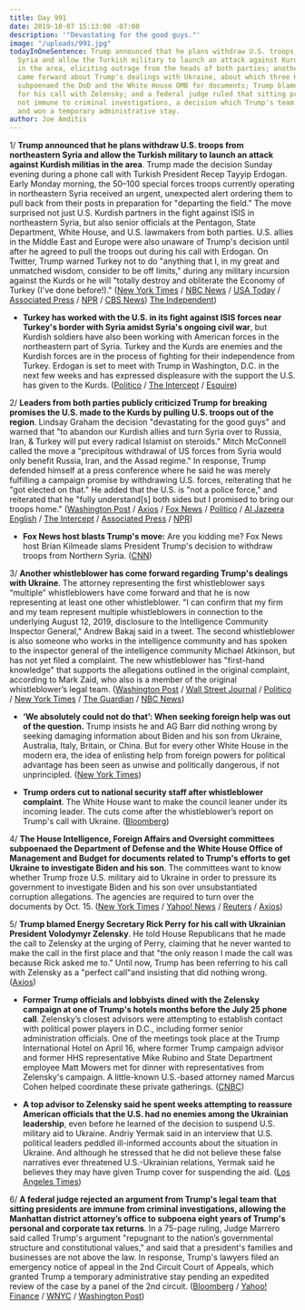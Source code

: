 ```yaml
---
title: Day 991
date: 2019-10-07 15:13:00 -07:00
description: '"Devastating for the good guys."'
image: "/uploads/991.jpg"
todayInOneSentence: Trump announced that he plans withdraw U.S. troops from northeastern
  Syria and allow the Turkish military to launch an attack against Kurdish militias
  in the area, eliciting outrage from the heads of both parties; another whistleblower
  came forward about Trump's dealings with Ukraine, about which three House committees
  subpoenaed the DoD and the White House OMB for documents; Trump blamed Rick Perry
  for his call with Zelensky; and a federal judge ruled that sitting presidents are
  not immune to criminal investigations, a decision which Trump's team quickly appealed
  and won a temporary administrative stay.
author: Joe Amditis
---
```


1/ **Trump announced that he plans withdraw U.S. troops from northeastern Syria and allow the Turkish military to launch an attack against Kurdish militias in the area**. Trump made the decision Sunday evening during a phone call with Turkish President Recep Tayyip Erdogan. Early Monday morning, the 50–100 special forces troops currently operating in northeastern Syria received an urgent, unexpected alert ordering them to pull back from their posts in preparation for "departing the field." The move surprised not just U.S. Kurdish partners in the fight against ISIS in northeastern Syria, but also senior officials at the Pentagon, State Department, White House, and U.S. lawmakers from both parties. U.S. allies in the Middle East and Europe were also unaware of Trump's decision until after he agreed to pull the troops out during his call with Erdogan. On Twitter, Trump warned Turkey not to do "anything that I, in my great and unmatched wisdom, consider to be off limits," during any military incursion against the Kurds or he will "totally destroy and obliterate the Economy of Turkey (I've done before!)." ([New York Times](https://www.nytimes.com/2019/10/07/us/politics/turkey-syria-trump.html) / [NBC News](https://www.nbcnews.com/politics/national-security/chaos-syria-washington-after-trump-call-erdogan-unleashed-turkish-military-n1063516) / [USA Today](https://www.usatoday.com/story/news/politics/2019/10/07/donald-trump-unmatched-wisdom-syria-tweet/3898498002/) / [Associated Press](https://www.pbs.org/newshour/politics/as-impeachment-looms-gop-revolts-against-trump-on-syria) / [NPR](https://www.npr.org/2019/10/07/768032967/u-s-troops-have-begun-pulling-out-of-northern-syria-as-turkey-launches-offensive) / [CBS News](https://www.cbsnews.com/amp/news/trump-on-syria-president-donald-trump-says-hes-not-siding-with-anybody-in-syria-withdrawal-today/)) [The Independent](https://www.independent.co.uk/news/world/americas/us-politics/trump-twitter-turkey-syria-isis-war-troops-latest-tweets-a9146551.html))

* **Turkey has worked with the U.S. in its fight against ISIS forces near Turkey's border with Syria amidst Syria's ongoing civil war**, but Kurdish soldiers have also been working with American forces in the northeastern part of Syria. Turkey and the Kurds are enemies and the Kurdish forces are in the process of fighting for their independence from Turkey. Erdogan is set to meet with Trump in Washington, D.C. in the next few weeks and has expressed displeasure with the support the U.S. has given to the Kurds. ([Politico](https://www.politico.com/news/2019/10/07/trump-turkey-syria-invasion-037052) / [The Intercept](https://theintercept.com/2019/10/07/kurds-syria-turkey-trump-betrayal/) / [Esquire](https://www.esquire.com/news-politics/politics/a29384997/president-trump-kurds-syria-turkey-invade/))

2/ **Leaders from both parties publicly criticized Trump for breaking promises the U.S. made to the Kurds by pulling U.S. troops out of the region**. Lindsay Graham the decision "devastating for the good guys" and warned that "to abandon our Kurdish allies and turn Syria over to Russia, Iran, & Turkey will put every radical Islamist on steroids." Mitch McConnell called the move a "precipitous withdrawal of US forces from Syria would only benefit Russia, Iran, and the Assad regime." In response, Trump defended himself at a press conference where he said he was merely fulfilling a campaign promise by withdrawing U.S. forces, reiterating that he "got elected on that." He added that the U.S. is "not a police force," and reiterated that he "fully understand\[s\] both sides but I promised to bring our troops home." ([Washington Post](https://www.washingtonpost.com/politics/mcconnell-joins-other-republicans-in-rebuking-trumps-syria-withdrawal/2019/10/07/aef0d11e-e914-11e9-9306-47cb0324fd44_story.html) / [Axios](https://www.axios.com/trump-withdraw-syria-turkey-border-kurdish-fighters-74336df0-a786-4891-96b5-54027023b41b.html) / [Fox News](https://www.foxnews.com/politics/trump-syria-withdraw-gop-criticism-defense) / [Politico](https://www.politico.com/news/2019/10/07/trump-turkey-syria-invasion-037052) / [Al Jazeera English](https://www.aljazeera.com/news/2019/10/betrayal-republicans-slam-trump-syria-move-191007153601112.html) / [The Intercept](https://theintercept.com/2019/10/07/kurds-syria-turkey-trump-betrayal/) / [Associated Press](https://news.wttw.com/2019/10/07/trump-sends-strong-conflicting-signals-syria-turkey) / [NPR](https://www.npr.org/2019/10/07/767904589/shocking-trump-is-criticized-for-pulling-troops-from-syrian-border))

* **Fox News host blasts Trump's move:** Are you kidding me? Fox News host Brian Kilmeade slams President Trump's decision to withdraw troops from Northern Syria. ([CNN](https://www.cnn.com/videos/media/2019/10/07/fox-news-trump-syria-troops-lead-vpx.cnn))

3/ **Another whistleblower has come forward regarding Trump's dealings with Ukraine**. The attorney representing the first whistleblower says “multiple” whistleblowers have come forward and that he is now representing at least one other whistleblower. "I can confirm that my firm and my team represent multiple whistleblowers in connection to the underlying August 12, 2019, disclosure to the Intelligence Community Inspector General," Andrew Bakaj said in a tweet. The second whistleblower is also someone who works in the intelligence community and has spoken to the inspector general of the intelligence community Michael Atkinson, but has not yet filed a complaint. The new whistleblower has "first-hand knowledge" that supports the allegations outlined in the original complaint, according to Mark Zaid, who also is a member of the original whistleblower’s legal team. ([Washington Post](https://www.washingtonpost.com/politics/whistleblowers-attorney-says-team-now-representing-multiple-officials/2019/10/06/18b48fec-e83d-11e9-9306-47cb0324fd44_story.html) / [Wall Street Journal](https://www.wsj.com/articles/attorneys-for-cia-officer-behind-trump-complaint-say-they-now-represent-multiple-whistleblowers-11570368927) / [Politico](https://www.politico.com/news/2019/10/06/trump-whistleblower-ukraine-attorney-031823) / [New York Times](https://www.nytimes.com/2019/10/04/us/politics/second-trump-whistleblower.html) / [The Guardian](https://www.theguardian.com/us-news/2019/oct/05/trump-second-whistleblower-complaint-ukraine-latest) / [NBC News](https://www.nbcnews.com/politics/trump-impeachment-inquiry/second-whistleblower-comes-forward-trump-ukraine-scandal-n1062961))

* **‘We absolutely could not do that’: When seeking foreign help was out of the question.** Trump insists he and AG Barr did nothing wrong by seeking damaging information about Biden and his son from Ukraine, Australia, Italy, Britain, or China. But for every other White House in the modern era, the idea of enlisting help from foreign powers for political advantage has been seen as unwise and politically dangerous, if not unprincipled. ([New York Times](https://www.nytimes.com/2019/10/06/us/politics/trump-foreign-influence.html))

* **Trump orders cut to national security staff after whistleblower complaint**. The White House want to make the council leaner under its incoming leader. The cuts come after the whistleblower’s report on Trump's call with Ukraine. ([Bloomberg](https://www.bloomberg.com/news/articles/2019-10-05/trump-orders-cut-to-national-security-staff-after-whistle-blower))

4/ **The House Intelligence, Foreign Affairs and Oversight committees subpoenaed the Department of Defense and the White House Office of Management and Budget for documents related to Trump's efforts to get Ukraine to investigate Biden and his son**. The committees want to know whether Trump froze U.S. military aid to Ukraine in order to pressure its government to investigate Biden and his son over unsubstantiated corruption allegations. The agencies are required to turn over the documents by Oct. 15. ([New York Times](https://www.nytimes.com/reuters/2019/10/07/world/europe/07reuters-usa-trump-whistleblower-pentagon.html?searchResultPosition=1) / [Yahoo! News](https://news.yahoo.com/house-democrats-subpoena-pentagon-white-162711016.html?soc_src=newsroom&soc_trk=com.apple.UIKit.activity.CopyToPasteboard&.tsrc=newsroom) / [Reuters](https://www.reuters.com/article/us-usa-trump-whistleblower-pentagon/house-democrats-subpoena-pentagon-white-house-budget-office-for-ukraine-documents-idUSKBN1WM1UE) / [Axios](https://thehill.com/homenews/house/464665-democrats-subpoena-pentagon-budget-chiefs-in-impeachment-push))

5/ **Trump blamed Energy Secretary Rick Perry for his call with Ukrainian President Volodymyr Zelensky**. He told House Republicans that he made the call to Zelensky at the urging of Perry, claiming that he never wanted to make the call in the first place and that "the only reason I made the call was because Rick asked me to." Until now, Trump has been referring to his call with Zelensky as a "perfect call"and insisting that did nothing wrong. ([Axios](https://www.axios.com/trump-blamed-rick-perry-call-ukraine-zelensky-8178447a-0374-4ac6-b321-a9454b0565d4.html))

* **Former Trump officials and lobbyists dined with the Zelensky campaign at one of Trump's hotels months before the July 25 phone call**. Zelensky’s closest advisors were attempting to establish contact with political power players in D.C., including former senior administration officials. One of the meetings took place at the Trump International Hotel on April 16, where former Trump campaign advisor and former HHS representative Mike Rubino and State Department employee Matt Mowers met for dinner with representatives from Zelensky's campaign. A little-known U.S.-based attorney named Marcus Cohen helped coordinate these private gatherings. ([CNBC](https://www.cnbc.com/2019/10/07/former-trump-officials-dined-at-trump-hotel-with-zelensky-campaign.html))

* **A top advisor to Zelensky said he spent weeks attempting to reassure American officials that the U.S. had no enemies among the Ukrainian leadership**, even before he learned of the decision to suspend U.S. military aid to Ukraine. Andriy Yermak said in an interview that U.S. political leaders peddled ill-informed accounts about the situation in Ukraine. And although he stressed that he did not believe these false narratives ever threatened U.S.-Ukrainian relations, Yermak said he believes they may have given Trump cover for suspending the aid. ([Los Angeles Times](https://www.latimes.com/politics/story/2019-10-06/ukrainian-official-false-stories-threatened-us-ukraine-relations))

6/ **A federal judge rejected an argument from Trump's legal team that sitting presidents are immune from criminal investigations, allowing the Manhattan district attorney’s office to subpoena eight years of Trump's personal and corporate tax returns**. In a 75-page ruling, Judge Marrero said called Trump's argument "repugnant to the nation’s governmental structure and constitutional values," and said that a president's families and businesses are not above the law. In response, Trump's lawyers filed an emergency notice of appeal in the 2nd Circuit Court of Appeals, which granted Trump a temporary administrative stay pending an expedited review of the case by a panel of the 2nd circuit. ([Bloomberg](https://www.bloomberg.com/news/articles/2019-10-07/trump-loses-court-fight-to-keep-tax-records-secret-from-n-y-k1gfd80t?utm_campaign=socialflow-organic&utm_source=twitter&cmpid=socialflow-twitter-business&utm_content=business&utm_medium=social) /  [Yahoo! Finance](https://finance.yahoo.com/news/judge-tosses-trump-challenge-tax-130243374.html) / [WNYC](https://twitter.com/AndreaWNYC/status/1181222328933502977) / [Washington Post](https://www.washingtonpost.com/national/federal-judge-rejects-president-trumps-challenge-to-the-release-of-his-tax-returns-for-a-new-york-state-criminal-probe/2019/10/07/d1724f18-e902-11e9-a329-7378fbfa1b63_story.html))